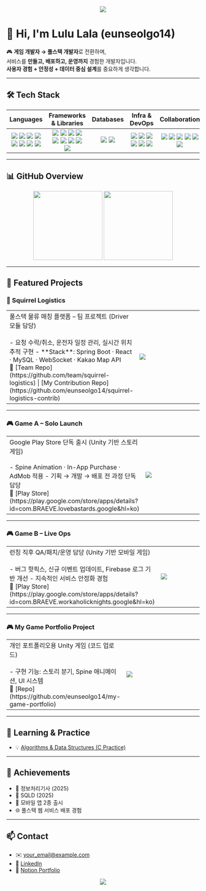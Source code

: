 <!-- 🌸 Header Banner -->
<p align="center">
  <img src="https://capsule-render.vercel.app/api?type=waving&color=FF69B4&height=200&section=header&text=Welcome%20to%20Lulu%20Lala's%20GitHub!%20💻🎮&fontSize=35&fontAlignY=35&animation=twinkling&fontColor=ffffff"/>
</p>

# 👋 Hi, I'm Lulu Lala (eunseolgo14)

🎮 **게임 개발자 → 풀스택 개발자**로 전환하며,  
서비스를 **만들고, 배포하고, 운영까지** 경험한 개발자입니다.  
**사용자 경험 + 안정성 + 데이터 중심 설계**를 중요하게 생각합니다.  

---

## 🛠 Tech Stack
<div align="center">
<table>
  <thead>
    <tr>
      <th>Languages</th>
      <th>Frameworks & Libraries</th>
      <th>Databases</th>
      <th>Infra & DevOps</th>
      <th>Collaboration</th>
    </tr>
  </thead>
  <tbody>
    <tr>
      <td align="center">

<img src="https://img.shields.io/badge/Java-F89820?style=flat-square&logo=openjdk&logoColor=white"/>  
<img src="https://img.shields.io/badge/C-2CA5E0?style=flat-square&logo=c&logoColor=white"/>  
<img src="https://img.shields.io/badge/C++-00599C?style=flat-square&logo=cplusplus&logoColor=white"/>  
<img src="https://img.shields.io/badge/C%23-68217A?style=flat-square&logo=csharp&logoColor=white"/>  
<img src="https://img.shields.io/badge/JavaScript-FFDF00?style=flat-square&logo=javascript&logoColor=black"/>  
<img src="https://img.shields.io/badge/HTML5-FF6F61?style=flat-square&logo=html5&logoColor=white"/>  
<img src="https://img.shields.io/badge/CSS3-1E90FF?style=flat-square&logo=css3&logoColor=white"/>  
<img src="https://img.shields.io/badge/Dart-00B4AB?style=flat-square&logo=dart&logoColor=white"/>  
      </td>
      <td align="center">
<img src="https://img.shields.io/badge/Spring%20Boot-77DD77?style=flat-square&logo=springboot&logoColor=white"/>  
<img src="https://img.shields.io/badge/Hibernate-9C7A5B?style=flat-square&logo=hibernate&logoColor=white"/>  
<img src="https://img.shields.io/badge/React-61DAFB?style=flat-square&logo=react&logoColor=black"/>  
<img src="https://img.shields.io/badge/Redux-9B59B6?style=flat-square&logo=redux&logoColor=white"/>  
<img src="https://img.shields.io/badge/Flutter-00BFFF?style=flat-square&logo=flutter&logoColor=white"/>  
<img src="https://img.shields.io/badge/Unity-555555?style=flat-square&logo=unity&logoColor=white"/>  
<img src="https://img.shields.io/badge/NGUI-20B2AA?style=flat-square&logo=unity&logoColor=white"/>  
<img src="https://img.shields.io/badge/UGUI-4682B4?style=flat-square&logo=unity&logoColor=white"/>  
<img src="https://img.shields.io/badge/Photon-9370DB?style=flat-square&logo=unity&logoColor=white"/>  
      </td>
      <td align="center">
<img src="https://img.shields.io/badge/MySQL-006699?style=flat-square&logo=mysql&logoColor=white"/>  
<img src="https://img.shields.io/badge/Oracle-E74C3C?style=flat-square&logo=oracle&logoColor=white"/>  
      </td>
      <td align="center">
<img src="https://img.shields.io/badge/Railway-008080?style=flat-square&logo=railway&logoColor=white"/>  
<img src="https://img.shields.io/badge/Aiven-FF8C42?style=flat-square&logo=aiven&logoColor=white"/>  
<img src="https://img.shields.io/badge/Vercel-20232A?style=flat-square&logo=vercel&logoColor=white"/>  
<img src="https://img.shields.io/badge/Render-8A2BE2?style=flat-square&logo=render&logoColor=white"/>  
<img src="https://img.shields.io/badge/AWS%20S3-F9A825?style=flat-square&logo=amazons3&logoColor=white"/>  
<img src="https://img.shields.io/badge/Firebase-FFB300?style=flat-square&logo=firebase&logoColor=white"/>  
      </td>
      <td align="center">
<img src="https://img.shields.io/badge/Notion-222222?style=flat-square&logo=notion&logoColor=white"/>  
<img src="https://img.shields.io/badge/Jira-2684FF?style=flat-square&logo=jira&logoColor=white"/>  
<img src="https://img.shields.io/badge/Confluence-0052CC?style=flat-square&logo=confluence&logoColor=white"/>  
<img src="https://img.shields.io/badge/Redmine-D9534F?style=flat-square&logo=redmine&logoColor=white"/>  
<img src="https://img.shields.io/badge/GitHub-000000?style=flat-square&logo=github&logoColor=white"/>  
<img src="https://img.shields.io/badge/SourceTree-2F7BF6?style=flat-square&logo=atlassian&logoColor=white"/>  
      </td>
    </tr>
  </tbody>
</table>
</div>

---

## 📊 GitHub Overview
<div align="center">
  <img src="https://github-readme-stats.vercel.app/api?username=eunseolgo14&show_icons=true&theme=tokyonight" height="180"/>
  <img src="https://github-readme-stats.vercel.app/api/top-langs/?username=eunseolgo14&layout=compact&theme=tokyonight" height="180"/>
</div>

---

## 🚀 Featured Projects

### 🚚 Squirrel Logistics
<table>
  <tr>
    <td width="50%">
      풀스택 물류 매칭 플랫폼 – 팀 프로젝트 (Driver 모듈 담당)  
      <br><br>
      - 요청 수락/취소, 운전자 일정 관리, 실시간 위치 추적 구현  
      - **Stack**: Spring Boot · React · MySQL · WebSocket · Kakao Map API  
      <br>
      🔗 [Team Repo](https://github.com/team/squirrel-logistics) | [My Contribution Repo](https://github.com/eunseolgo14/squirrel-logistics-contrib)
    </td>
    <td width="50%">
      <img src="https://github.com/eunseolgo14/squirrel-logistics-contrib/raw/main/assets/demo.gif"/>
    </td>
  </tr>
</table>

---

### 🎮 Game A – Solo Launch
<table>
  <tr>
    <td width="50%">
      Google Play Store 단독 출시 (Unity 기반 스토리 게임)  
      <br><br>
      - Spine Animation · In-App Purchase · AdMob 적용  
      - 기획 → 개발 → 배포 전 과정 단독 담당  
      <br>
      🔗 [Play Store](https://play.google.com/store/apps/details?id=com.BRAEVE.lovebastards.google&hl=ko)
    </td>
    <td width="50%">
      <img src="https://play-lh.googleusercontent.com/2SxwKkV4r0XwAHzb9...=w256" />
    </td>
  </tr>
</table>

---

### 🎮 Game B – Live Ops
<table>
  <tr>
    <td width="50%">
      런칭 직후 QA/패치/운영 담당 (Unity 기반 모바일 게임)  
      <br><br>
      - 버그 핫픽스, 신규 이벤트 업데이트, Firebase 로그 기반 개선  
      - 지속적인 서비스 안정화 경험  
      <br>
      🔗 [Play Store](https://play.google.com/store/apps/details?id=com.BRAEVE.workaholicknights.google&hl=ko)
    </td>
    <td width="50%">
      <img src="https://play-lh.googleusercontent.com/LzFv...=w256" />
    </td>
  </tr>
</table>

---

### 🎮 My Game Portfolio Project
<table>
  <tr>
    <td width="50%">
      개인 포트폴리오용 Unity 게임 (코드 업로드)  
      <br><br>
      - 구현 기능: 스토리 분기, Spine 애니메이션, UI 시스템  
      <br>
      🔗 [Repo](https://github.com/eunseolgo14/my-game-portfolio)
    </td>
    <td width="50%">
      <img src="https://raw.githubusercontent.com/eunseolgo14/my-game-portfolio/main/assets/screenshot.png"/>
    </td>
  </tr>
</table>

---

## 📘 Learning & Practice
- 💡 [Algorithms & Data Structures (C Practice)](https://github.com/eunseolgo14/algorithms-practice)  

---

## 📜 Achievements
- 🏅 정보처리기사 (2025)  
- 🏅 SQLD (2025)  
- 📱 모바일 앱 2종 출시  
- 🌐 풀스택 웹 서비스 배포 경험  

---

## 📫 Contact
- ✉️ your_email@example.com  
- 💼 [LinkedIn](https://linkedin.com/in/eunseolgo14)  
- 📘 [Notion Portfolio](https://notion.so/yourpage)  

<p align="center">
  <img src="https://capsule-render.vercel.app/api?type=waving&color=FF69B4&height=150&section=footer"/>
</p>


[link-LoveBastardsPlaystore]: https://play.google.com/store/apps/details?id=com.BRAEVE.lovebastards.google&hl=ko     
[link-WorkaholicKnightsPlaystore]: https://play.google.com/store/apps/details?id=com.BRAEVE.workaholicknights.google&hl=ko
[link-SquirrelLogisticsGit]: https://psychedelic-deposit-53c.notion.site/QA-238ee5b3591b80eb948efb20ac38d1f7
[link-DungeonShooterGit]: https://psychedelic-deposit-53c.notion.site/238ee5b3591b80559ccaf7bc4d7484ac
[link-DungeonShooterDemo]: https://www.youtube.com/watch?v=yaR13-YVNWY&feature=youtu.be
[link-AlgorithmsPricticeGit]: https://psychedelic-deposit-53c.notion.site/276ee5b3591b8042b733fe10e7507689           
[link-FullstackStudyNotion]: https://psychedelic-deposit-53c.notion.site/JAVA-aa71c33d2d7b415086728c98264e35ef?pvs=73                      

